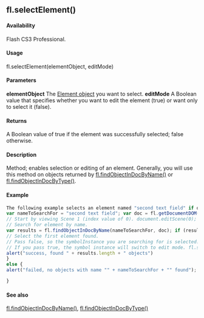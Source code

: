 ## fl.selectElement()

#### Availability

Flash CS3 Professional.

#### Usage

fl.selectElement(elementObject, editMode)

#### Parameters

**elementObject** The [Element object](../Element_object/element_summary.md) you want to select.
**editMode** A Boolean value that specifies whether you want to edit the element (true) or want only to select it (false).

#### Returns

A Boolean value of true if the element was successfully selected; false otherwise.

#### Description

Method; enables selection or editing of an element. Generally, you will use this method on objects returned by
[fl.findObjectInDocByName()](../flash_object_(fl)/fl27.md) or [fl.findObjectInDocByType()](../flash_object_(fl)/fl28.md).

#### Example

```javascript
The following example selects an element named "second text field" if one is found in the document:
var nameToSearchFor = "second text field"; var doc = fl.getDocumentDOM();
// Start by viewing Scene 1 (index value of 0). document.editScene(0);
// Search for element by name.
var results = fl.findObjectInDocByName(nameToSearchFor, doc); if (results.length > 0) {
// Select the first element found.
// Pass false, so the symbolInstance you are searching for is selected.
// If you pass true, the symbol instance will switch to edit mode. fl.selectElement(results\[0\], false);
alert("success, found " + results.length + " objects")
}
else {
alert("failed, no objects with name "" + nameToSearchFor + "" found");

}

```
#### See also

[fl.findObjectInDocByName()](../flash_object_(fl)/fl27.md), [fl.findObjectInDocByType()](../flash_object_(fl)/fl28.md)
